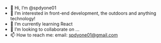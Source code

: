 - 👋 Hi, I’m @spdyone01
- 👀 I’m interested in front-end development, the outdoors and anything technology!
- 🌱 I’m currently learning React
- 💞️ I’m looking to collaborate on ...
- 📫 How to reach me:  email: spdyone01@gmail.com

<!---
spdyone01/spdyone01 is a ✨ special ✨ repository because its `README.md` (this file) appears on your GitHub profile.
You can click the Preview link to take a look at your changes.
--->
